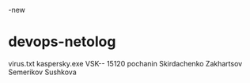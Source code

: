 -new
# devops-netolog
virus.txt
kaspersky.exe
VSK-- 15120
pochanin
Skirdachenko
Zakhartsov
Semerikov
Sushkova 
